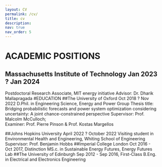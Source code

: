 ```yaml
---
layout: CV
permalink: /cv/
title: cv
description: 
nav: true
nav_order: 5
---
```



# ACADEMIC POSITIONS
## Massachusetts Institute of Technology                                                                                     Jan 2023 ? Jan 2024
Postdoctoral Research Associate, MIT energy initiative
Advisor: Dr. Dharik Mallapragada 
#EDUCATION
##The University of Oxford                                                     				Oct 2018 ? Nov 2022 D.Phil. in Engineering Science, Energy and Power Group 
Thesis title: Bridging probabilistic forecasts and power system optimization considering uncertainty: A joint chance-constrained perspective
Supervisor: Prof. Malcolm McCulloch;   
Examiner: Prof. Pierre Pinson & Prof. Kostas Margellos

##Johns Hopkins University                                                                       	     April 2022 ? October 2022
Visiting student in Environmental Health and Engineering, Whiting School of Engineering
Supervisor: Prof. Benjamin Hobbs
##Imperial College London                                                                                           Oct 2016 - Oct 2017, Distinction
MS.c. in Sustainable Energy Futures, Energy Futures Lab 
##The University of Edinburgh                                                                                   Sep 2012 - Sep 2016, First-Class
B.Eng. in Electrical and Electronics Engineering
